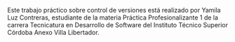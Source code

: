 Este trabajo práctico sobre control de versiones está realizado por Yamila Luz Contreras, estudiante de la materia Práctica Profesionalizante 1 de la carrera Tecnicatura en Desarrollo de Software del Instituto Técnico Superior Córdoba Anexo Villa Libertador.